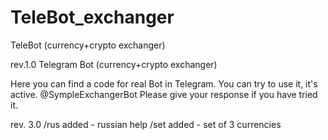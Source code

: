 # TeleBot_exchanger
TeleBot (currency+crypto exchanger)

rev.1.0 
Telegram Bot (currency+crypto exchanger)

Here you can find a code for real Bot in Telegram.
You can try to use it, it's active. @SympleExchangerBot
Please give your response if you have tried it.

rev. 3.0
/rus added - russian help
/set added - set of 3 currencies
